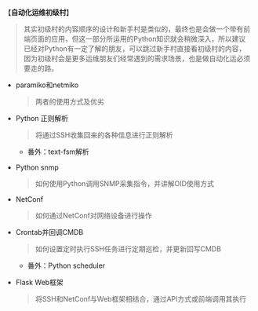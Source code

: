【**自动化运维初级村**】

> 其实初级村的内容顺序的设计和新手村是类似的，最终也是会做一个带有前端页面的应用，但这一部分所运用的Python知识就会稍微深入，所以建议已经对Python有一定了解的朋友，可以跳过新手村直接看初级村的内容，因为初级村会是更多运维朋友们经常遇到的需求场景，也是做自动化运必须要走的路。

- paramiko和netmiko

  > 两者的使用方式及优劣

- Python 正则解析

  > 将通过SSH收集回来的各种信息进行正则解析

  - 番外：text-fsm解析

- Python snmp

  > 如何使用Python调用SNMP采集指令，并讲解OID使用方式

- NetConf

  > 如何通过NetConf对网络设备进行操作

- Crontab并回调CMDB

  > 如何设置定时执行SSH任务进行定期巡检，并更新回写CMDB

  - 番外：Python scheduler

- Flask Web框架

  > 将SSH和NetConf与Web框架相结合，通过API方式或前端调用其执行